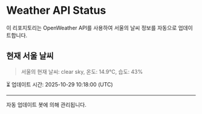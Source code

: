 
# Weather API Status

이 리포지토리는 OpenWeather API를 사용하여 서울의 날씨 정보를 자동으로 업데이트합니다.

## 현재 서울 날씨
> 서울의 현재 날씨: clear sky, 온도: 14.9°C, 습도: 43%

⏳ 업데이트 시간: 2025-10-29 10:18:00 (UTC)

---
자동 업데이트 봇에 의해 관리됩니다.
